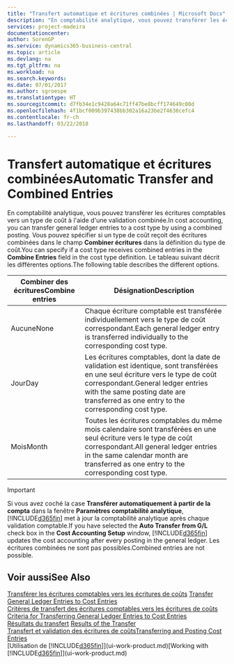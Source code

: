 ```yaml
---
title: "Transfert automatique et écritures combinées | Microsoft Docs"
description: "En comptabilité analytique, vous pouvez transférer les écritures comptables vers un type de coût à l'aide d'une validation combinée. Vous pouvez spécifier si un type de coût reçoit des écritures combinées dans le champ **Combiner écritures** dans la définition du type de coût. Le tableau suivant décrit les différentes options."
services: project-madeira
documentationcenter: 
author: SorenGP
ms.service: dynamics365-business-central
ms.topic: article
ms.devlang: na
ms.tgt_pltfrm: na
ms.workload: na
ms.search.keywords: 
ms.date: 07/01/2017
ms.author: sgroespe
ms.translationtype: HT
ms.sourcegitcommit: d7fb34e1c9428a64c71ff47be8bcff174649c00d
ms.openlocfilehash: 4f1bcf009b397438bb302a16a23be2f4638cefc4
ms.contentlocale: fr-ch
ms.lasthandoff: 03/22/2018

---
```

# <a name="automatic-transfer-and-combined-entries"></a><span data-ttu-id="12178-105">Transfert automatique et écritures combinées</span><span class="sxs-lookup"><span data-stu-id="12178-105">Automatic Transfer and Combined Entries</span></span>
<span data-ttu-id="12178-106">En comptabilité analytique, vous pouvez transférer les écritures comptables vers un type de coût à l'aide d'une validation combinée.</span><span class="sxs-lookup"><span data-stu-id="12178-106">In cost accounting, you can transfer general ledger entries to a cost type by using a combined posting.</span></span> <span data-ttu-id="12178-107">Vous pouvez spécifier si un type de coût reçoit des écritures combinées dans le champ **Combiner écritures** dans la définition du type de coût.</span><span class="sxs-lookup"><span data-stu-id="12178-107">You can specify if a cost type receives combined entries in the **Combine Entries** field in the cost type definition.</span></span> <span data-ttu-id="12178-108">Le tableau suivant décrit les différentes options.</span><span class="sxs-lookup"><span data-stu-id="12178-108">The following table describes the different options.</span></span>  

|<span data-ttu-id="12178-109">Combiner des écritures</span><span class="sxs-lookup"><span data-stu-id="12178-109">Combine entries</span></span>|<span data-ttu-id="12178-110">Désignation</span><span class="sxs-lookup"><span data-stu-id="12178-110">Description</span></span>|  
|---------------------|-----------------|  
|<span data-ttu-id="12178-111">Aucune</span><span class="sxs-lookup"><span data-stu-id="12178-111">None</span></span>|<span data-ttu-id="12178-112">Chaque écriture comptable est transférée individuellement vers le type de coût correspondant.</span><span class="sxs-lookup"><span data-stu-id="12178-112">Each general ledger entry is transferred individually to the corresponding cost type.</span></span>|  
|<span data-ttu-id="12178-113">Jour</span><span class="sxs-lookup"><span data-stu-id="12178-113">Day</span></span>|<span data-ttu-id="12178-114">Les écritures comptables, dont la date de validation est identique, sont transférées en une seul écriture vers le type de coût correspondant.</span><span class="sxs-lookup"><span data-stu-id="12178-114">General ledger entries with the same posting date are transferred as one entry to the corresponding cost type.</span></span>|  
|<span data-ttu-id="12178-115">Mois</span><span class="sxs-lookup"><span data-stu-id="12178-115">Month</span></span>|<span data-ttu-id="12178-116">Toutes les écritures comptables du même mois calendaire sont transférées en une seul écriture vers le type de coût correspondant.</span><span class="sxs-lookup"><span data-stu-id="12178-116">All general ledger entries in the same calendar month are transferred as one entry to the corresponding cost type.</span></span>|  

> [!IMPORTANT]  
>  <span data-ttu-id="12178-117">Si vous avez coché la case **Transférer automatiquement à partir de la compta** dans la fenêtre **Paramètres comptabilité analytique**, [!INCLUDE[d365fin](includes/d365fin_md.md)] met à jour la comptabilité analytique après chaque validation comptable.</span><span class="sxs-lookup"><span data-stu-id="12178-117">If you have selected the **Auto Transfer from G/L** check box in the **Cost Accounting Setup** window, [!INCLUDE[d365fin](includes/d365fin_md.md)] updates the cost accounting after every posting in the general ledger.</span></span> <span data-ttu-id="12178-118">Les écritures combinées ne sont pas possibles.</span><span class="sxs-lookup"><span data-stu-id="12178-118">Combined entries are not possible.</span></span>  

## <a name="see-also"></a><span data-ttu-id="12178-119">Voir aussi</span><span class="sxs-lookup"><span data-stu-id="12178-119">See Also</span></span>  
 <span data-ttu-id="12178-120">[Transférer les écritures comptables vers les écritures de coûts](finance-how-to-transfer-general-ledger-entries-to-cost-entries.md) </span><span class="sxs-lookup"><span data-stu-id="12178-120">[Transfer General Ledger Entries to Cost Entries](finance-how-to-transfer-general-ledger-entries-to-cost-entries.md) </span></span>  
 <span data-ttu-id="12178-121">[Critères de transfert des écritures comptables vers les écritures de coûts](finance-criteria-for-transferring-general-ledger-entries-to-cost-entries.md) </span><span class="sxs-lookup"><span data-stu-id="12178-121">[Criteria for Transferring General Ledger Entries to Cost Entries](finance-criteria-for-transferring-general-ledger-entries-to-cost-entries.md) </span></span>  
 <span data-ttu-id="12178-122">[Résultats du transfert](finance-results-of-the-transfer.md) </span><span class="sxs-lookup"><span data-stu-id="12178-122">[Results of the Transfer](finance-results-of-the-transfer.md) </span></span>  
 [<span data-ttu-id="12178-123">Transfert et validation des écritures de coûts</span><span class="sxs-lookup"><span data-stu-id="12178-123">Transferring and Posting Cost Entries</span></span>](finance-transfer-and-post-cost-entries.md)  
 <span data-ttu-id="12178-124">[Utilisation de [!INCLUDE[d365fin](includes/d365fin_md.md)]](ui-work-product.md)</span><span class="sxs-lookup"><span data-stu-id="12178-124">[Working with [!INCLUDE[d365fin](includes/d365fin_md.md)]](ui-work-product.md)</span></span>

